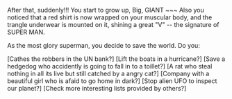 After that, suddenly!!! You start to grow up, Big, GIANT ~~~ Also you noticed that a red shirt is now wrapped on your muscular body, and the trangle underwear is mounted on it, shining a great "V" -- the signature of SUPER MAN.

As the most glory superman, you decide to save the world. Do you:

[Cathes the robbers in the UN bank?]
[Lift the boats in a hurricane?]
[Save a hedgedog who accidently is going to fall in to a toillet?]
[A rat who steal nothing in all its live but still catched by a angry cat?]
[Company with a beautiful girl who is afaid to go home in dark?]
[Stop alien UFO to inspect our planet?]
[Check more interesting lists provided by others?]

